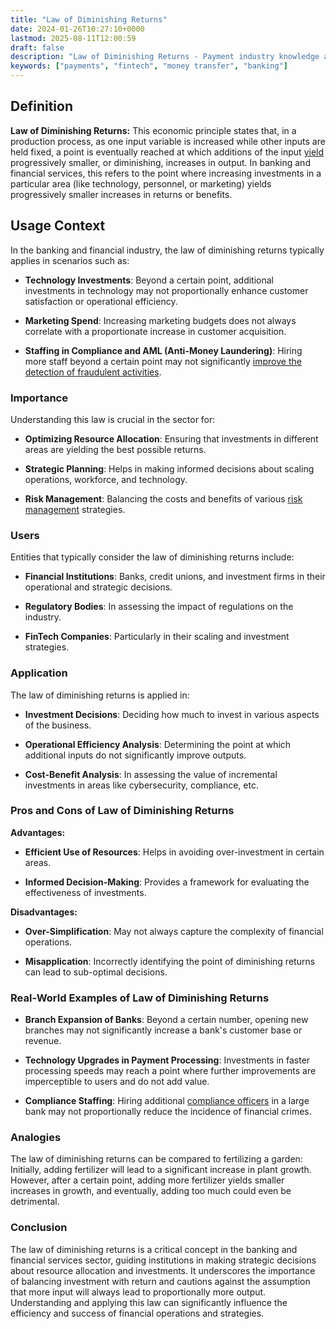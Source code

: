 ```yaml
---
title: "Law of Diminishing Returns"
date: 2024-01-26T10:27:10+0000
lastmod: 2025-08-11T12:00:59
draft: false
description: "Law of Diminishing Returns - Payment industry knowledge and insights"
keywords: ["payments", "fintech", "money transfer", "banking"]
---
```


## Definition

**Law of Diminishing Returns:** This economic principle states that, in a production process, as one input variable is increased while other inputs are held fixed, a point is eventually reached at which additions of the input [yield](https://faisalkhanllc.xyz/resources/payments-wiki/y/yield/) progressively smaller, or diminishing, increases in output. In banking and financial services, this refers to the point where increasing investments in a particular area (like technology, personnel, or marketing) yields progressively smaller increases in returns or benefits.

## Usage Context

In the banking and financial industry, the law of diminishing returns typically applies in scenarios such as:

- **Technology Investments**: Beyond a certain point, additional investments in technology may not proportionally enhance customer satisfaction or operational efficiency.

- **Marketing Spend**: Increasing marketing budgets does not always correlate with a proportionate increase in customer acquisition.

- **Staffing in Compliance and AML (Anti-Money Laundering)**: Hiring more staff beyond a certain point may not significantly [improve the detection of fraudulent activities](https://faisalkhanllc.xyz/resources/payments-wiki/a/anti-money-laundering-aml/).

### Importance

Understanding this law is crucial in the sector for:

- **Optimizing Resource Allocation**: Ensuring that investments in different areas are yielding the best possible returns.

- **Strategic Planning**: Helps in making informed decisions about scaling operations, workforce, and technology.

- **Risk Management**: Balancing the costs and benefits of various [risk management](https://faisalkhanllc.xyz/resources/payments-wiki/r/risk-reduction/) strategies.

### Users

Entities that typically consider the law of diminishing returns include:

- **Financial Institutions**: Banks, credit unions, and investment firms in their operational and strategic decisions.

- **Regulatory Bodies**: In assessing the impact of regulations on the industry.

- **FinTech Companies**: Particularly in their scaling and investment strategies.

### Application

The law of diminishing returns is applied in:

- **Investment Decisions**: Deciding how much to invest in various aspects of the business.

- **Operational Efficiency Analysis**: Determining the point at which additional inputs do not significantly improve outputs.

- **Cost-Benefit Analysis**: In assessing the value of incremental investments in areas like cybersecurity, compliance, etc.

### Pros and Cons of Law of Diminishing Returns

**Advantages:**

- **Efficient Use of Resources**: Helps in avoiding over-investment in certain areas.

- **Informed Decision-Making**: Provides a framework for evaluating the effectiveness of investments.

**Disadvantages:**

- **Over-Simplification**: May not always capture the complexity of financial operations.

- **Misapplication**: Incorrectly identifying the point of diminishing returns can lead to sub-optimal decisions.

### Real-World Examples of Law of Diminishing Returns

- **Branch Expansion of Banks**: Beyond a certain number, opening new branches may not significantly increase a bank's customer base or revenue.

- **Technology Upgrades in Payment Processing**: Investments in faster processing speeds may reach a point where further improvements are imperceptible to users and do not add value.

- **Compliance Staffing**: Hiring additional [compliance officers](https://faisalkhanllc.xyz/resources/payments-wiki/c/compliance-officer/) in a large bank may not proportionally reduce the incidence of financial crimes.

### Analogies

The law of diminishing returns can be compared to fertilizing a garden: Initially, adding fertilizer will lead to a significant increase in plant growth. However, after a certain point, adding more fertilizer yields smaller increases in growth, and eventually, adding too much could even be detrimental.

### Conclusion

The law of diminishing returns is a critical concept in the banking and financial services sector, guiding institutions in making strategic decisions about resource allocation and investments. It underscores the importance of balancing investment with return and cautions against the assumption that more input will always lead to proportionally more output. Understanding and applying this law can significantly influence the efficiency and success of financial operations and strategies.